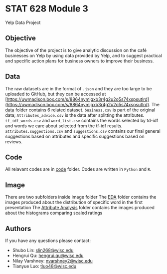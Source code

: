 # STAT 628 Module 3
Yelp Data Project

## Objective
The objective of the project is to give analytic discussion on the café 
businesses on Yelp by using data provided by Yelp, and to suggest practical and 
specific action plans for business owners to improve their business.

## Data


The raw datasets are in the format of `.json` and they are too large to be uploaded to GitHub, but they can be accessed at [https://uwmadison.box.com/s/8864nymigxb3r4g2u2o5s74xspsutlrd](https://uwmadison.box.com/s/8864nymigxb3r4g2u2o5s74xspsutlrd).
The [data]() folder contains 6 related dataset.
`business.csv` is part of the original data; `Attributes_advice.csv` is the data after splitting the attributes.
`tf_idf_words.csv` and `word_list.csv` contains the words selected by td-idf and words we care about selected from the tf-idf results.
`attributes.suggestions.csv` and  `suggestions.csv` contains our final general suggestions based on attributes and specific suggestions based on reviews.


## Code
All relavant codes are in [code]() folder. Codes are written in `Python` and `R`. 

## Image
There are two subfolders inside image folder
The [EDA](https://github.com/JumpyJumpy/stat628-module3/tree/master/image/EDA) folder contains the images produced about the distribution of specific word in the first presentation
The [Attribute Analysis](https://github.com/JumpyJumpy/stat628-module3/tree/master/image/Attribute%20Analysis) folder contains the images produced about the histograms comparing scaled ratings

## Authors
If you have any questions please contact:  
- Shubo Lin: slin268@wisc.edu  
- Hengrui Qu: hengrui.qu@wisc.edu  
- Nilay Varshney: nvarshney2@wisc.edu  
- Tianyue Luo: tluo48@wisc.edu  

